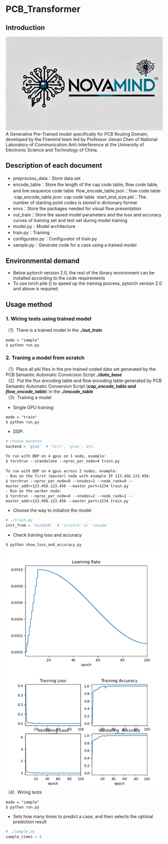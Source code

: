 # PCB_Transformer
## Introduction
![Novamind](assets/novamind.jpg) 
A Generative Pre-Trained model specifically for PCB Routing Domain, developed by the Firemind team led by Professor Jienan Chen 
of National Laboratory of Communication Anti-Interference at the University of Electronic Science and Technology of China.
## Description of each document 
- preprocess_data：Store data set
- encode_table：Store the length of the cap code table, flow code table, and line sequence code table
·flow_encode_table.json：flow code table
·cap_encode_table.json: cap code table
·start_end_size.pkl：The number of starting point codes is stored in dictionary format
- envs：Store the packages needed for visual flow presentation
- out_train：Store the saved model parameters and the loss and accuracy curves of training set and test set during model training
- model.py：Model architecture
- train.py：Training
- configurator.py：Configurator of train.py
- sample.py：Generate code for a case using a trained model

## Environmental demand
- Below pytorch version 2.0, the rest of the library environment can be installed according to the code requirements
- To use torch.pile () to speed up the training process, pytorch version 2.0 and above is required

## Usage method
### 1. Wiring tests using trained model
（1）There is a trained model in the ***./out_train***

```
mode = "sample"
$ python run.py
```
### 2. Traning a model from scratch
（1）Place all pkl files in the pre-trained coded data set generated by the PCB Semantic Automatic Conversion Script ***./data_base***  
（2）Put the flux encoding table and flow encoding table generated by PCB Semantic Automatic Conversion Script (**_cap_encode_table and flow_encode_table_**) in the ***./encode_table***  
（3）Training a model
- Single GPU training:
```
mode = "train"
$ python run.py
```
- DDP:
```python
# choose backend
backend = 'gloo'  # 'nccl', 'gloo', etc.
```
```
To run with DDP on 4 gpus on 1 node, example:
$ torchrun --standalone --nproc_per_node=4 train.py

To run with DDP on 4 gpus across 2 nodes, example:
- Run on the first (master) node with example IP 123.456.123.456:
$ torchrun --nproc_per_node=8 --nnodes=2 --node_rank=0 --master_addr=123.456.123.456 --master_port=1234 train.py
- Run on the worker node:
$ torchrun --nproc_per_node=8 --nnodes=2 --node_rank=1 --master_addr=123.456.123.456 --master_port=1234 train.py
```
- Choose the way to initialize the model
```python
# ./train.py 
init_from = 'scratch'  # 'scratch' or 'resume'
```
- Check training loss and accuracy
```
$ python show_loss_and_accuracy.py
```
![Novamind](assets/lr.png) 
![Novamind](assets/training_valid_loss_acc.png)   
（4）Wiring tests
```
mode = "sample"
$ python run.py
```
- Sets how many times to predict a case, and then selects the optimal prediction result
```python
# ./sample.py 
sample_times = 4
